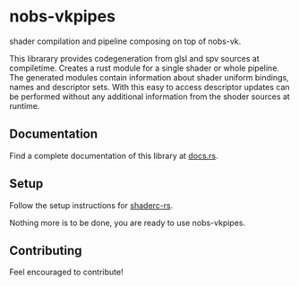 # nobs-vkpipes
shader compilation and pipeline composing on top of nobs-vk.

This librarary provides codegeneration from glsl and spv sources at compiletime. Creates a rust module for a single shader or whole pipeline. The generated modules contain information about shader uniform bindings, names and descriptor sets. With this easy to access descriptor updates can be performed without any additional information from the shoder sources at runtime.

## Documentation
Find a complete documentation of this library at [docs.rs](https://docs.rs/nobs-vkpipes).

## Setup
Follow the setup instructions for [shaderc-rs](https://github.com/google/shaderc-rs).

Nothing more is to be done, you are ready to use nobs-vkpipes.

## Contributing
Feel encouraged to contribute!


